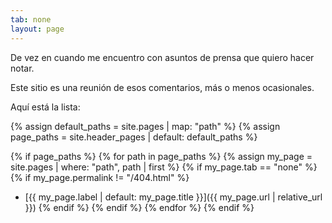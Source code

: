 ```yaml
---
tab: none
layout: page
---
```


De vez en cuando me encuentro con asuntos de prensa que quiero hacer notar.

Este sitio es una reunión de esos comentarios, más o menos ocasionales.

Aquí está la lista:

{% assign default_paths = site.pages | map: "path" %}
{% assign page_paths = site.header_pages | default: default_paths %}

{% if page_paths %}
  {% for path in page_paths %}
    {% assign my_page = site.pages | where: "path", path | first %}
    {% if my_page.tab == "none" %}
            {% if my_page.permalink != "/404.html" %}
* [{{ my_page.label | default: my_page.title }}]({{ my_page.url | relative_url }})
            {% endif %}
    {% endif %}
  {% endfor %}
{% endif %}
